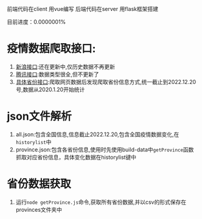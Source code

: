 前端代码在client  用vue编写
后端代码在server 用flask框架搭建

目前进度：0.0000001%
# 疫情数据爬取接口:
1. [新浪接口](https://interface.sina.cn/news/wap/fymap2020_data.d.json):还在更新中,仅历史数据不再更新
2. [腾讯接口](https://view.inews.qq.com/g2/getOnsInfo?name=disease_h5):数据类型很全,但不更新了
3. [具体省份接口](https://gwpre.sina.cn/interface/news/ncp/data.d.json?mod=province&province=beijing):爬取网页数据后发现爬取省份信息方式,统一截止到2022.12.20号,数据从2020.1.20开始统计
# json文件解析
1. all.json:包含全国信息,信息截止2022.12.20,包含全国疫情数据变化,在`historylist`中
2. province.json:包含各省份信息,使用时先使用build-data中`getProvince`函数抓取对应省份信息，具体变化数据在historylist键中
# 省份数据获取
1. 运行`node getProvince.js`命令,获取所有省份数据,并以csv的形式保存在provinces文件夹中